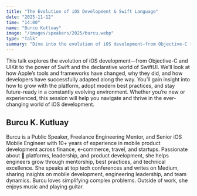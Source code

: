 ```yaml
---
title: "The Evolution of iOS Development & Swift Language"
date: "2025-11-12"
time: "14:00"
name: "Burcu Kutluay"
image: "/images/speakers/2025/burcu.webp"
type: "Talk"
summary: "Dive into the evolution of iOS development—from Objective-C to Swift and now SwiftUI. See how Apple’s tools have transformed, how developers have adapted, and how you can grow in a fast-changing ecosystem."
---
```


This talk explores the evolution of iOS development—from Objective-C and UIKit to the power of Swift and the declarative world of SwiftUI. We’ll look at how Apple’s tools and frameworks have changed, why they did, and how developers have successfully adapted along the way. You’ll gain insight into how to grow with the platform, adopt modern best practices, and stay future-ready in a constantly evolving environment. Whether you’re new or experienced, this session will help you navigate and thrive in the ever-changing world of iOS development.

## Burcu K. Kutluay

Burcu is a Public Speaker, Freelance Engineering Mentor, and Senior iOS Mobile Engineer with 10+ years of experience in mobile product development across finance, e-commerce, travel, and startups. Passionate about  platforms, leadership, and product development, she helps engineers grow through mentorship, best practices, and technical excellence. She speaks at top tech conferences and writes on Medium, sharing insights on mobile development, engineering leadership, and team dynamics. Burcu loves simplifying complex problems. Outside of work, she enjoys music and playing guitar.
